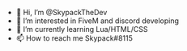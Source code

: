 - 👋 Hi, I’m @SkypackTheDev
- 👀 I’m interested in FiveM and discord developing
- 🌱 I’m currently learning Lua/HTML/CSS
- 📫 How to reach me Skypack#8115
